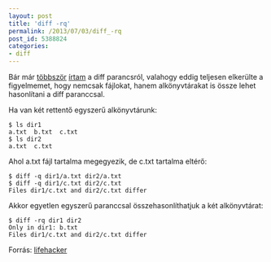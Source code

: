 ```yaml
---
layout: post
title: 'diff -rq'
permalink: /2013/07/03/diff_-rq
post_id: 5388824
categories: 
- diff
---
```


Bár már 
[többször](http://commandline.blog.hu/2011/09/04/diff_1) 
[írtam](http://commandline.blog.hu/2011/09/07/diff_process_helyettesites) a diff parancsról, valahogy eddig teljesen elkerülte a figyelmemet, hogy nemcsak fájlokat, hanem alkönyvtárakat is össze lehet hasonlítani a diff paranccsal.

Ha van két rettentő egyszerű alkönyvtárunk:

```
$ ls dir1
a.txt  b.txt  c.txt
$ ls dir2
a.txt  c.txt
```

Ahol a.txt fájl tartalma megegyezik, de c.txt tartalma eltérő:

```
$ diff -q dir1/a.txt dir2/a.txt
$ diff -q dir1/c.txt dir2/c.txt
Files dir1/c.txt and dir2/c.txt differ
```

Akkor egyetlen egyszerű paranccsal összehasonlíthatjuk a két alkönyvtárat:

```
$ diff -rq dir1 dir2
Only in dir1: b.txt
Files dir1/c.txt and dir2/c.txt differ
```

Forrás: 
[lifehacker](http://lifehacker.com/compare-the-contents-of-two-folders-with-the-diff-comma-598872057)